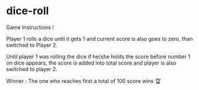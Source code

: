 # dice-roll
Game Instructions !

Player 1 rolls a dice until it gets 1 and current score is also goes to zero,
than switched to Player 2.

Until player 1 was rolling the dice if he/she holds the score before number 1 on dice appears,
the score is added into total score and player is also switched to player 2.

Winner :
The one who reaches first a total of 100 score wins 🏆

